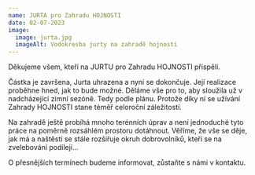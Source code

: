 ```yaml
---
name: JURTA pro Zahradu HOJNOSTI
date: 02-07-2023
image:
  image: jurta.jpg
  imageAlt: Vodokresba jurty na zahradě hojnosti
---
```

Děkujeme všem, kteří na JURTU pro Zahradu HOJNOSTI přispěli.

Částka je završena, Jurta uhrazena a nyní se dokončuje. Její realizace proběhne hned, jak to bude možné. Děláme vše pro to, aby sloužila už v nadcházející zimní sezóně. Tedy podle plánu. Protože díky ní se užívání Zahrady HOJNOSTI stane téměř celoroční záležitostí.

Na zahradě ještě probíhá mnoho terénních úprav a není jednoduché tyto práce na poměrně rozsáhlém prostoru dotáhnout. Věříme, že vše se děje, jak má a naštěstí se stále rozšiřuje okruh dobrovolníků, kteří se na zvelebování podílejí…

O přesnějších termínech budeme informovat, zůstaňte s námi v kontaktu.